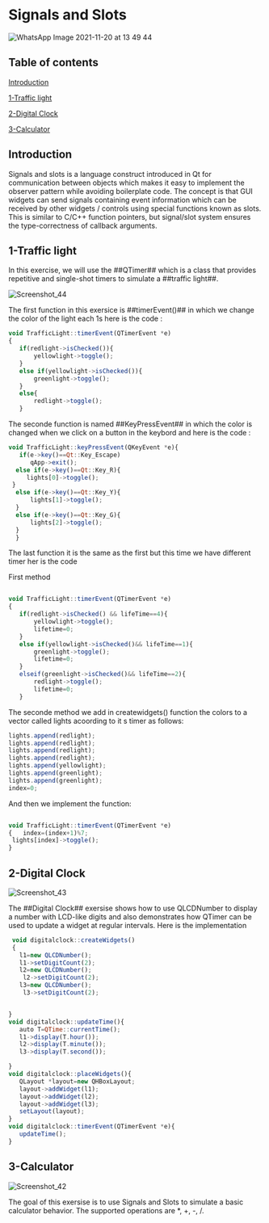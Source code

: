 # Signals and Slots #
![WhatsApp Image 2021-11-20 at 13 49 44](https://user-images.githubusercontent.com/93831197/142741729-13f22b32-d29b-4462-87a5-28121db49848.jpeg)

**<h2>Table of contents</h2>**
   [Introduction](#Introduction)
   
   [1-Traffic light](1-Traffic-light)
   
   [2-Digital Clock](#2-Digital-Clock)
   
   [3-Calculator](#3-Calculator)

  
**<h2>Introduction</h2>**

Signals and slots is a language construct introduced in Qt for communication between objects which makes it easy to implement the observer pattern while avoiding boilerplate code. The concept is that GUI widgets can send signals containing event information which can be received by other widgets / controls using special functions known as slots. This is similar to C/C++ function pointers, but signal/slot system ensures the type-correctness of callback arguments.

**<h2>1-Traffic light</h2>**

In this exercise, we will use the ##QTimer## which is a class that  provides repetitive and single-shot timers to simulate a ##traffic light##.

![Screenshot_44](https://user-images.githubusercontent.com/93831197/142742078-1d1857fa-2523-4f4d-9e75-09b42230931f.png)


The first function in this exersice is ##timerEvent()## in which we change the color of the light each 1s here is the code :
                                           
 ```javascript
void TrafficLight::timerEvent(QTimerEvent *e)
{
    if(redlight->isChecked()){
        yellowlight->toggle();
    }
    else if(yellowlight->isChecked()){
        greenlight->toggle();
    }
    else{
        redlight->toggle();
    }
```
The seconde function is named ##KeyPressEvent## in which the color is changed when we click on a button in the keybord and here is the code :
 ```javascript
void TrafficLight::keyPressEvent(QKeyEvent *e){
    if(e->key()==Qt::Key_Escape)
       qApp->exit();
   else if(e->key()==Qt::Key_R){
      lights[0]->toggle();
  }
   else if(e->key()==Qt::Key_Y){
       lights[1]->toggle();
   }
   else if(e->key()==Qt::Key_G){
       lights[2]->toggle();
   }
   }
```
The last function it is the same as the first but this time we have different timer her is the code

First method
 ```javascript

void TrafficLight::timerEvent(QTimerEvent *e)
{
    if(redlight->isChecked() && lifeTime==4){
        yellowlight->toggle();
        lifetime=0;
    }
    else if(yellowlight->isChecked()&& lifeTime==1){
        greenlight->toggle();
        lifetime=0;
    }
    elseif(greenlight->isChecked()&& lifeTime==2){
        redlight->toggle();
        lifetime=0;
    }
```

The seconde method we add in createwidgets() function  the colors to a vector called lights acoording to it s timer as follows:
 ```javascript
 lights.append(redlight);
 lights.append(redlight);
 lights.append(redlight);
 lights.append(redlight);
 lights.append(yellowlight);
 lights.append(greenlight);
 lights.append(greenlight);
 index=0;
  ```
  And then we implement the function:
  
   ```javascript

void TrafficLight::timerEvent(QTimerEvent *e)
{   index=(index+1)%7;
    lights[index]->toggle();
}
```

**<h2>2-Digital Clock</h2>**
  ![Screenshot_43](https://user-images.githubusercontent.com/93831197/142742077-f79e5d11-f321-43ad-9cb9-ca225fd62026.png)
  
  The ##Digital Clock## exersise shows how to use QLCDNumber to display a number with LCD-like digits and  also demonstrates how QTimer can be used to update a widget at regular intervals.
  Here is the implementation
 ```javascript  
  void digitalclock::createWidgets()
  {
    l1=new QLCDNumber();
    l1->setDigitCount(2);
    l2=new QLCDNumber();
     l2->setDigitCount(2);
    l3=new QLCDNumber();
     l3->setDigitCount(2);


}
void digitalclock::updateTime(){
    auto T=QTime::currentTime();
    l1->display(T.hour());
    l2->display(T.minute());
    l3->display(T.second());

}
void digitalclock::placeWidgets(){
    QLayout *layout=new QHBoxLayout;
    layout->addWidget(l1);
    layout->addWidget(l2);
    layout->addWidget(l3);
    setLayout(layout);
}
void digitalclock::timerEvent(QTimerEvent *e){
    updateTime();
}
```

**<h2>3-Calculator</h2>**
![Screenshot_42](https://user-images.githubusercontent.com/93831197/142742079-e5a614fe-7db5-4253-bb3b-ab12e127242e.png)


The goal of this exersise is to use Signals and Slots to simulate a basic calculator behavior. The supported operations are *, +, -, /.

